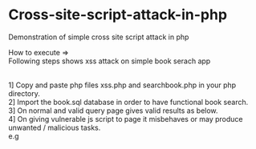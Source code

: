 # Cross-site-script-attack-in-php
Demonstration of simple cross site script attack in php

How to execute =><br/>
Following steps shows xss attack on simple book serach app<br/><br/>

1] Copy and paste php files xss.php and searchbook.php in your php directory.<br/>
2] Import the book.sql database in order to have functional book search.<br/>
3] On normal and valid query page gives valid results as below.<br/>
4] On giving vulnerable js script to page it misbehaves or may produce unwanted / malicious tasks.<br/>
 e.g
 <script>
    var i;
    for(i=0;i<1000;i++)
    {alert('System Crahsed !');
    }
  </script>

